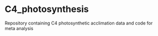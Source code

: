 # C4_photosynthesis
Repository containing C4 photosynthetic acclimation data and code for meta analysis 

